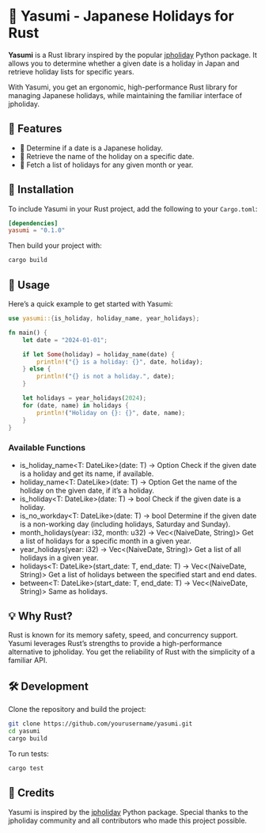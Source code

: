 # 🎌 Yasumi - Japanese Holidays for Rust

**Yasumi** is a Rust library inspired by the popular [jpholiday](https://github.com/Lalit73/jpholiday) Python package. It allows you to determine whether a given date is a holiday in Japan and retrieve holiday lists for specific years.

With Yasumi, you get an ergonomic, high-performance Rust library for managing Japanese holidays, while maintaining the familiar interface of jpholiday.

## 🚀 Features

- 🌸 Determine if a date is a Japanese holiday.
- 🎏 Retrieve the name of the holiday on a specific date.
- 📅 Fetch a list of holidays for any given month or year.

## 🔧 Installation

To include Yasumi in your Rust project, add the following to your `Cargo.toml`:

```toml
[dependencies]
yasumi = "0.1.0"
```

Then build your project with:

```bash
cargo build
```

## 📖 Usage

Here’s a quick example to get started with Yasumi:

```rust
use yasumi::{is_holiday, holiday_name, year_holidays};

fn main() {
    let date = "2024-01-01";

    if let Some(holiday) = holiday_name(date) {
        println!("{} is a holiday: {}", date, holiday);
    } else {
        println!("{} is not a holiday.", date);
    }

    let holidays = year_holidays(2024);
    for (date, name) in holidays {
        println!("Holiday on {}: {}", date, name);
    }
}
```

### Available Functions

- is_holiday_name<T: DateLike>(date: T) -> Option<String>
Check if the given date is a holiday and get its name, if available.
- holiday_name<T: DateLike>(date: T) -> Option<String>
Get the name of the holiday on the given date, if it’s a holiday.
- is_holiday<T: DateLike>(date: T) -> bool
Check if the given date is a holiday.
- is_no_workday<T: DateLike>(date: T) -> bool
Determine if the given date is a non-working day (including holidays, Saturday and Sunday).
- month_holidays(year: i32, month: u32) -> Vec<(NaiveDate, String)>
Get a list of holidays for a specific month in a given year.
- year_holidays(year: i32) -> Vec<(NaiveDate, String)>
Get a list of all holidays in a given year.
- holidays<T: DateLike>(start_date: T, end_date: T) -> Vec<(NaiveDate, String)>
Get a list of holidays between the specified start and end dates.
- between<T: DateLike>(start_date: T, end_date: T) -> Vec<(NaiveDate, String)>
Same as holidays.

## 💡 Why Rust?

Rust is known for its memory safety, speed, and concurrency support. Yasumi leverages Rust’s strengths to provide a high-performance alternative to jpholiday. You get the reliability of Rust with the simplicity of a familiar API.

## 🛠 Development

Clone the repository and build the project:

```bash
git clone https://github.com/yourusername/yasumi.git
cd yasumi
cargo build
```

To run tests:

```bash
cargo test
```

## 🎉 Credits

Yasumi is inspired by the [jpholiday](https://github.com/Lalit73/jpholiday) Python package. Special thanks to the jpholiday community and all contributors who made this project possible.